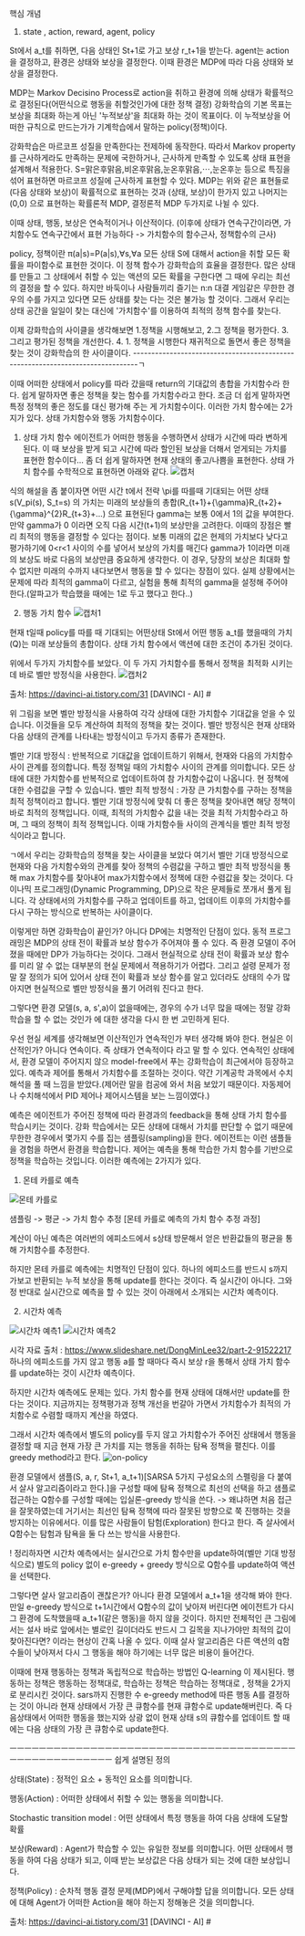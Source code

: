 핵심 개념

1. state , action, reward, agent, policy

St에서 a_t를 취하면, 다음 상태인 St+1로 가고 보상 r_t+1을 받는다.
agent는 action을 결정하고, 환경은 상태와 보상을 결정한다. 이때 환경은 MDP에 따라 다음 상태와 보상을 결정한다.

MDP는 Markov Decisino Process로 action을 취하고 환경에 의해 상태가 확률적으로 결정된다(어떤식으로 행동을 취할것인가에 대한 정책 결정)
강화학습의 기본 목표는 보상을 최대화 하는게 아닌 '누적보상'을 최대화 하는 것이 목표이다. 이 누적보상을 어떠한 규칙으로 만드는가가 기계학습에서 말하는 policy(정책)이다. 

강화학습은 마르코프 성질을 만족한다는 전제하에 동작한다. 따라서 Markov property를 근사하게라도 만족하는 문제에 국한하거나, 근사하게 만족할 수 있도록 상태 표현을 설계해서 적용한다.
S=맑은후맑음,비온후맑음,눈온후맑음,⋯,눈온후눈
등으로 특징을 섞어 표현하면 마르코프 성질에 근사하게 표현할 수 있다. MDP는 위와 같은 표현들로 (다음 상태와 보상)이 확률적으로 표현하는 것과 (상태, 보상)이 한가지 있고 나머지는 (0,0)
으로 표현하는 확률론적 MDP, 결정론적 MDP 두가지로 나뉠 수 있다.

이때 상태, 행동, 보상은 연속적이거나 이산적이다. (이후에 상태가 연속구간이라면, 가치함수도 연속구간에서 표현 가능하다 -> 가치함수의 함수근사, 정책함수의 근사)



policy, 정책이란 π(a|s)=P(a|s),∀s,∀a 모든 상태 S에 대해서 action을 취할 모든 확률을 파이함수로 표현한 것이다. 이 정책 함수가 강화학습의 효율을 결정한다. 많은 상태를 만들고 그 
상태에서 취할 수 있는 액션의 모든 확률을 구한다면 그 때에 우리는 최선의 결정을 할 수 있다. 하지만 바둑이나 사람들끼리 즐기는 n:n 대결 게임같은 무한한 경우의 수를 가지고 있다면
모든 상태를 찾는 다는 것은 불가능 할 것이다. 그래서 우리는 상태 공간을 일일이 찾는 대신에 '가치함수'를 이용하여 최적의 정책 함수를 찾는다.

이제 강화학습의 사이클을 생각해보면 1.정책을 시행해보고, 2.그 정책을 평가한다. 3. 그리고 평가된 정책을 개선한다. 4. 1. 정책을 시행한다 재귀적으로 돌면서 좋은 정책을 찾는 것이 
강화학습의 한 사이클이다.  -------------------------------------------------------------------------------ㄱ

이때 어떠한 상태에서 policy를 따라 갔을때 return의 기대값의 총합을 가치함수라 한다. 쉽게 말하자면 좋은 정책을 찾는 함수를 가치함수라고 한다. 조금 더 쉽게 말하자면 특정 정책의 
좋은 정도를 대신 평가해 주는 게 가치함수이다. 이러한 가치 함수에는 2가지가 있다. 상태 가치함수와 행동 가치함수이다. 

1) 상태 가치 함수
  에이전트가 어떠한 행동을 수행하면서 상태가 시간에 따라 변하게 된다. 이 때 보상을 받게 되고 시간에 따라 할인된 보상을 더해서 얻게되는 가치를 표현한 함수이다...
  좀 더 쉽게 말하자면 현재 상태의 좋고/나쁨을 표현한다. 상태 가치 함수를 수학적으로 표현하면 아래와 같다.
  ![캡처](https://user-images.githubusercontent.com/38103094/95785273-6c260180-0d10-11eb-8ff1-cf455dec3bc6.PNG)
  
  식의 해설을 좀 붙이자면 어떤 시간 t에서 전략 \pi를 따를때 기대되는 어떤 상태 s(V_pi(s), S_t=s) 의 가치는   미래의 보상들의 총합(R_{t+1}+{\gamma}R_{t+2}+{\gamma}^{2}R_{t+3}+...)   으로 표현된다
  gamma는 보통 0에서 1의 값을 부여한다. 만약 gamma가 0 이라면 오직 다음 시간(t+1)의 보상만을 고려한다. 이때의 장점은 빨리 최적의 행동을 결정할 수 있다는 점이다. 보통 미래의 값은     현제의 가치보다 낮다고 평가하기에 0<r<1 사이의 수를 넣어서 보상의 가치를 매긴다
  gamma가 1이라면 미래의 보상도 바로 다음의 보상만큼 중요하게 생각한다. 이 경우, 당장의 보상은 최대화 할 수 없지만 미래의 수까지 내다보면서 행동을 할 수 있다는 장점이 있다.
  실제 상황에서는 문제에 따라 최적의 gamma이 다르고, 실험을 통해 최적의 gamma을 설정해 주어야 한다.(알파고가 학습했을 때에는 1로 두고 했다고 한다..)
  
  
2) 행동 가치 함수
 ![캡처1](https://user-images.githubusercontent.com/38103094/95785596-0128fa80-0d11-11eb-9563-c43daa42b48c.PNG)
 
 현재 t일때 policy를 따를 때 기대되는 어떤상태 St에서 어떤 행동 a_t를 했을때의 가치(Q)는 미래 보상들의 총합이다.
 상태 가치 함수에서 액션에 대한 조건이 추가된 것이다.
 
 위에서 두가지 가치함수를 보았다.
이 두 가지 가치함수를 통해서 정책을 최적화 시키는데 바로 벨만 방정식을 사용한다. 
![캡처2](https://user-images.githubusercontent.com/38103094/95786321-3f72e980-0d12-11eb-831e-7484675520ae.PNG)

출처: https://davinci-ai.tistory.com/31 [DAVINCI - AI]  #

위 그림을 보면 벨만 방정식을 사용하여 각각 상태에 대한 가치함수 기대값을 얻을 수 있습니다. 이것들을 모두 계산하여 최적의 정책을 찾는 것이다.
벨만 방정식은 현재 상태와 다음 상태의 관계를 나타내는 방정식이고 두가지 종류가 존재한다.

벨만 기대 방정식 : 반복적으로 기대값을 업데이트하기 위해서, 현재와 다음의 가치함수 사이 관계를 정의합니다. 특정 정책일 때의 가치함수 사이의 관계를 의미합니다. 모든 상태에 대한 가치함수를 반복적으로 업데이트하여 참 가치함수값이 나옵니다. 현 정책에 대한 수렴값을 구할 수 있습니다.
벨만 최적 방정식 : 가장 큰 가치함수를 구하는 정책을 최적 정책이라고 합니다. 벨만 기대 방정식에 맞춰 더 좋은 정책을 찾아내면 해당 정책이 바로 최적의 정책입니다. 이때, 최적의 가치함수 값을 내는 것을 최적 가치함수라고 하며, 그 때의 정책이 최적 정책입니다. 이때 가치함수들 사이의 관계식을 벨만 최적 방정식이라고 합니다. 

ㄱ에서 우리는 강화학습의 정책을 찾는 사이클을 보았다 여기서 벨만 기대 방정식으로 현재와 다음 가치함수와의 관계를 찾아 정책의 수렴값을 구하고 벨만 최적 방정식을 통해 max 가치함수를 
찾아내어 max가치함수에서 정책에 대한 수렴값을 찾는 것이다. 다이나믹 프로그래밍(Dynamic Programming, DP)으로 작은 문제들로 쪼개서 풀게 됩니다. 각 상태에서의 가치함수를 구하고 업데이트를 하고, 업데이트 이후의 가치함수를 다시 구하는 방식으로 반복하는 사이클이다.

이렇게만 하면 강화학습이 끝인가? 아니다 DP에는 치명적인 단점이 있다.
동적 프로그래밍은 MDP의 상태 전이 확률과 보상 함수가 주어져야 풀 수 있다. 즉 환경 모델이 주어졌을 때에만 DP가 가능하다는 것이다. 그래서 현실적으로 상태 전이 확률과 보상 함수를 미리 알 수 없는 대부분의 현실 문제에서 젹용하기가 어렵다. 그리고 설령 문제가 정말 잘 정의가 되어 있어서 상태 전이 확률과 보상 함수를 알고 있더라도 상태의 수가 많아지면 현실적으로 벨만 방정식을 풀기 어려워 진다고 한다. 

그렇다면 환경 모델(s, a, s',a)이 없을때에는, 경우의 수가 너무 많을 때에는 정말 강화학습을 할 수 없는 것인가 에 대한 생각을 다시 한 번 고민하게 된다.

우선 현실 세계를 생각해보면 이산적인가 연속적인가 부터 생각해 봐야 한다. 현실은 이산적인가? 아니다 연속이다. 즉 상태가 연속적이다 라고 말 할 수 있다. 연속적인 상태에서, 환경 모델이
주어지지 않으 model-free에서 푸는 강화학습이 최근에서야 등장하고 있다. 예측과 제어를 통해서 가치함수를 조절하는 것이다.
약간 기계공학 과목에서 수치해석을 풀 때 느낌을 받았다.(제어란 말을 컴공에 와서 처음 보았기 때문이다. 자동제어나 수치해석에서 PID 제어나 제어시스템을 보는 느낌이였다.)

예측은 에이전트가 주어진 정책에 따라 환경과의 feedback을 통해 상태 가치 함수를 학습시키는 것이다. 강화 학습에서는 모든 상태에 대해서 가치를 판단할 수 없기 때문에 무한한 경우에서 몇가지 수를 집는 샘플링(sampling)을 한다. 에이전트는 이런 샘플들을 경험을 하면서 환경을 학습합니다. 제어는 예측을 통해 학습한 가치 함수를 기반으로 정책을 학습하는 것입니다.
이러한 예측에는 2가지가 있다.
1) 몬테 카를로 예측

![몬테 카를로](https://user-images.githubusercontent.com/38103094/95788846-4819ee80-0d17-11eb-9563-9d66a577ad27.PNG)

샘플링 -> 평균 -> 가치 함수 추정  [몬테 카를로 예측의 가치 함수 추정 과정]

계산이 아닌 예측은 여러번의 에피소드에서  s상태 방문해서 얻은 반환값들의 평균을 통해 가치함수를 추정한다.

하지만 몬테 카를로 예측에는 치명적인 단점이 있다. 하나의 에피소드를 반드시 s까지 가보고 반환되는 누적 보상을 통해 update를 한다는 것이다. 즉 실시간이 아니다.
그와 정 반대로 실시간으로 예측을 할 수 있는 것이 아래에서 소개되는 시간차 예측이다.

2) 시간차 예측


![시간차 예측1](https://user-images.githubusercontent.com/38103094/95788773-202a8b00-0d17-11eb-993c-a5f4fea59f4d.PNG)
![시간차 예측2](https://user-images.githubusercontent.com/38103094/95788776-228ce500-0d17-11eb-8a02-ea1a7b8f34d0.PNG)

시각 자료 출처 : https://www.slideshare.net/DongMinLee32/part-2-91522217
하나의 에피소드를 가지 않고 행동 a를 할 때마다 즉시 보상 r을 통해서 상태 가치 함수를 update하는 것이 시간차 예측이다.

하지만 시간차 예측에도 문제는 있다. 가치 함수를 현재 상태에 대해서만 update를 한다는 것이다. 지금까지는 정책평가과 정책 개선을 번갈아 가면서 가치함수가 최적의 가치함수로 수렴할 때까지 계산을 하였다. 

그래서 시간차 예측에서 별도의 policy를 두지 않고 가치함수가 주어진 상태에서 행동을 결정할 때 지금 현재 가장 큰 가치를 지는 행동을 취하는 탐욕 정책을 펼친다.
이를 greedy method라고 한다. 
![on-policy](https://user-images.githubusercontent.com/38103094/95789506-9e3b6180-0d18-11eb-8f37-d89d4cb63166.PNG)

환경 모델에서 샘플(S, a, r, St+1, a_t+1)[SARSA 5가지 구성요소의 스펠링을 다 붙여서 살사 알고리즘이라고 한다.]을 구성할 때에 탐욕 정책으로 최선의 선택을 하고 샘플로 접근하는 Q함수를 구성할 때에는 입실론-greedy  방식을 쓴다. -> 왜냐하면 처음 접근을 잘못하였는데 거기서는 최선인 탐욕 정책에 따라 잘못된 방향으로 쭉 진행하는 것을 방지하는 이유에서다. 이를 많은 사람들이 탐험(Exploration) 한다고 한다.  즉 살사에서 Q함수는 탐험과 탐욕을 둘 다 쓰는 방식을 사용한다. 

! 정리하자면 시간차 예측에서는 실시간으로 가치 함수만을 update하여(벨만 기대 방정식으로) 별도의 policy 없이 e-greedy + greedy 방식으로 Q함수를 update하여 액션을  선택한다.


그렇다면 살사 알고리즘이 괜찮은가? 아니다 환경 모델에서 a_t+1을 생각해 봐야 한다. 만일 e-greedy 방식으로 t+1시간에서 Q함수의 값이 낮아져 버린다면 에이전트가 다시 그 환경에 도착했을때 a_t+1(같은 행동)을 하지 않을 것이다. 하지만 전체적인 큰 그림에서는 설사 바로 앞에서는 별로인 길이더라도 반드시 그 길목을 지나가야만 최적의 값이 찾아진다면? 이라는 현상이 간혹 나올 수 있다. 이때 살사 알고리즘은 다른 액션의 q함수들이 낮아져서 다시 그 행동을 해야 하기에는 너무 많은 비용이 들어간다. 

이때에 현재 행동하는 정책과 독립적으로 학습하는 방법인 Q-learning 이 제시된다. 행동하는 정책은 행동하는 정책대로, 학습하는 정책은 학습하는 정책대로 , 정책을 2가지로 분리시킨 것이다. sars까지 진행한 수 e-greedy method에 따른 행동 A를 결정하는 것이 아니라 현재 상태에서 가장 큰 큐함수를 현재 큐함수로 update해버린다. 즉 다음상태에서 어떠한 행동을 했는지와 상광 없이 현재 상태 s의 큐함수를 업데이트 할 때에는 다음 상태의 가장 큰 큐함수로 update한다. 







ㅡㅡㅡㅡㅡㅡㅡㅡㅡㅡㅡㅡㅡㅡㅡㅡㅡㅡㅡㅡㅡㅡㅡㅡㅡㅡㅡㅡㅡㅡㅡㅡㅡㅡㅡㅡㅡㅡㅡㅡㅡㅡㅡㅡㅡㅡㅡㅡㅡㅡㅡㅡㅡ
쉽게 설명된 정의 

상태(State) : 정적인 요소 + 동적인 요소를 의미합니다. 

행동(Action) : 어떠한 상태에서 취할 수 있는 행동을 의미합니다.

Stochastic transition model : 어떤 상태에서 특정 행동을 하여 다음 상태에 도달할 확률

보상(Reward) : Agent가 학습할 수 있는 유일한 정보를 의미합니다. 어떤 상태에서 행동을 하여 다음 상태가 되고, 이때 받는 보상값은 다음 상태가 되는 것에 대한 보상입니다.

정책(Policy) : 순차적 행동 결정 문제(MDP)에서 구해야할 답을 의미합니다. 모든 상태에 대해 Agent가 어떠한 Action을 해야 하는지 정해놓은 것을 의미합니다.

출처: https://davinci-ai.tistory.com/31 [DAVINCI - AI] #


